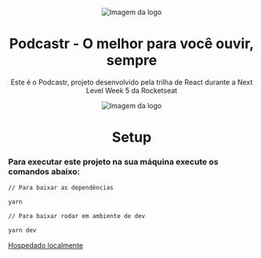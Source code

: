<p align="center"><img src="https://i.imgur.com/KTCIIi2.png" alt="Imagem da logo"></img></p>
<h1 align="center">Podcastr - O melhor para você ouvir, sempre</h1>

<p align="center">Este é o Podcastr, projeto desenvolvido pela trilha de React durante a Next Level Week 5 da Rocketseat</p>

<p align="center"><img src="https://i.imgur.com/oRZJlcO.png" alt="Imagem da logo"></img></p>

<h1 align="center">Setup</h1>

### Para executar este projeto na sua máquina execute os comandos abaixo:

```bash
// Para baixar as dependências

yarn
```

```bash
// Para baixar rodar em ambiente de dev

yarn dev
```

[Hospedado localmente](https://localhost:3000/)
